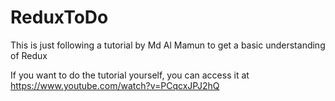 # ReduxToDo

This is just following a tutorial by Md Al Mamun to get a basic understanding of Redux

If you want to do the tutorial yourself, you can access it at https://www.youtube.com/watch?v=PCqcxJPJ2hQ
